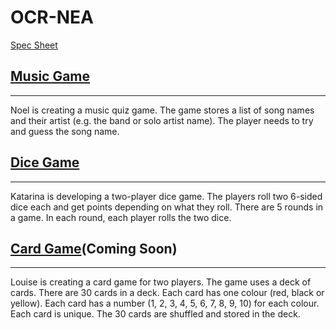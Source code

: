 # OCR-NEA
[Spec Sheet](https://www.ocr.org.uk/Images/503195-programming-project-tasks-june-2019-and-june-2020.pdf)
## [Music Game](https://github.com/emtee14/OCR-NEA/tree/master/Music-Game)
---
Noel is creating a music quiz game.
The game stores a list of song names and their artist
(e.g. the band or solo artist name). The player needs to
try and guess the song name.

## [Dice Game](https://github.com/emtee14/OCR-NEA/tree/master/Dice-Game)
---
Katarina is developing a two-player dice game.
The players roll two 6-sided dice each and get points depending on what they
roll. There are 5 rounds in a game. In each round, each player rolls the two dice.

## [Card Game]()(Coming Soon)
---
Louise is creating a card game for two players.
The game uses a deck of cards. There are 30 cards in a deck.
Each card has one colour (red, black or yellow). Each card has
a number (1, 2, 3, 4, 5, 6, 7, 8, 9, 10) for each colour. Each card
is unique.
The 30 cards are shuffled and stored in the deck.
